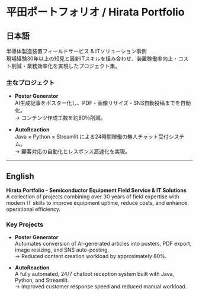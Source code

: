 # 平田ポートフォリオ / Hirata Portfolio

## 日本語
半導体製造装置フィールドサービス & ITソリューション事例  
現場経験30年以上の知見と最新ITスキルを組み合わせ、装置稼働率向上・コスト削減・業務効率化を実現したプロジェクト集。

### 主なプロジェクト
- **Poster Generator**  
  AI生成記事をポスター化し、PDF・画像リサイズ・SNS自動投稿までを自動化。  
  → コンテンツ作成工数を約80％削減。

- **AutoReaction**  
  Java × Python × Streamlit による24時間稼働の無人チャット受付システム。  
  → 顧客対応の自動化とレスポンス高速化を実現。

---

## English
**Hirata Portfolio – Semiconductor Equipment Field Service & IT Solutions**  
A collection of projects combining over 30 years of field expertise with modern IT skills to improve equipment uptime, reduce costs, and enhance operational efficiency.

### Key Projects
- **Poster Generator**  
  Automates conversion of AI-generated articles into posters, PDF export, image resizing, and SNS auto-posting.  
  → Reduced content creation workload by approximately 80%.

- **AutoReaction**  
  A fully automated, 24/7 chatbot reception system built with Java, Python, and Streamlit.  
  → Improved customer response speed and reduced manual workload.
